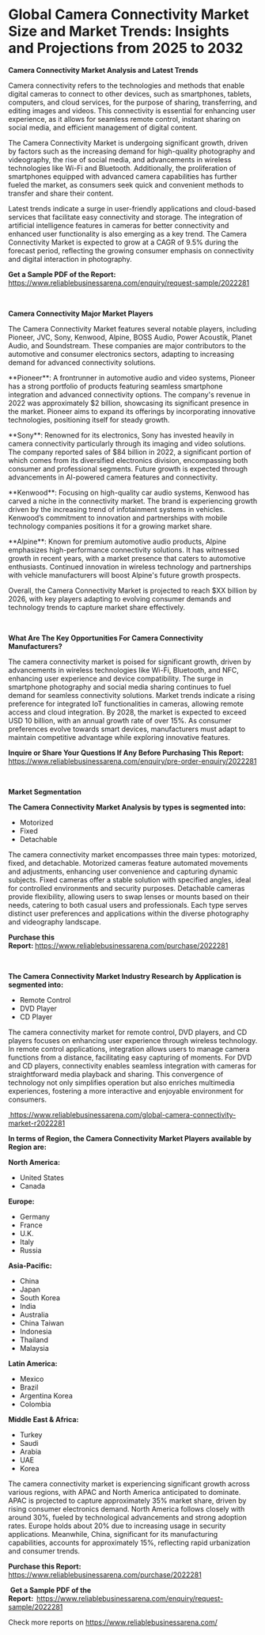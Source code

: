 <p><h1>Global Camera Connectivity Market Size and Market Trends: Insights and Projections from 2025 to 2032</h1></p><p><strong>Camera Connectivity Market Analysis and Latest Trends</strong></p>
<p><p>Camera connectivity refers to the technologies and methods that enable digital cameras to connect to other devices, such as smartphones, tablets, computers, and cloud services, for the purpose of sharing, transferring, and editing images and videos. This connectivity is essential for enhancing user experience, as it allows for seamless remote control, instant sharing on social media, and efficient management of digital content.</p><p>The Camera Connectivity Market is undergoing significant growth, driven by factors such as the increasing demand for high-quality photography and videography, the rise of social media, and advancements in wireless technologies like Wi-Fi and Bluetooth. Additionally, the proliferation of smartphones equipped with advanced camera capabilities has further fueled the market, as consumers seek quick and convenient methods to transfer and share their content.</p><p>Latest trends indicate a surge in user-friendly applications and cloud-based services that facilitate easy connectivity and storage. The integration of artificial intelligence features in cameras for better connectivity and enhanced user functionality is also emerging as a key trend. The Camera Connectivity Market is expected to grow at a CAGR of 9.5% during the forecast period, reflecting the growing consumer emphasis on connectivity and digital interaction in photography.</p></p>
<p><strong>Get a Sample PDF of the Report:&nbsp;</strong> <a href="https://www.reliablebusinessarena.com/enquiry/request-sample/2022281?utm_campaign=2279&utm_medium=2&utm_source=Github&utm_content=ia&utm_term=12022025&utm_id=camera-connectivity">https://www.reliablebusinessarena.com/enquiry/request-sample/2022281</a></p>
<p>&nbsp;</p>
<p><strong>Camera Connectivity Major Market Players</strong></p>
<p><p>The Camera Connectivity Market features several notable players, including Pioneer, JVC, Sony, Kenwood, Alpine, BOSS Audio, Power Acoustik, Planet Audio, and Soundstream. These companies are major contributors to the automotive and consumer electronics sectors, adapting to increasing demand for advanced connectivity solutions.</p><p>**Pioneer**: A frontrunner in automotive audio and video systems, Pioneer has a strong portfolio of products featuring seamless smartphone integration and advanced connectivity options. The company's revenue in 2022 was approximately $2 billion, showcasing its significant presence in the market. Pioneer aims to expand its offerings by incorporating innovative technologies, positioning itself for steady growth.</p><p>**Sony**: Renowned for its electronics, Sony has invested heavily in camera connectivity particularly through its imaging and video solutions. The company reported sales of $84 billion in 2022, a significant portion of which comes from its diversified electronics division, encompassing both consumer and professional segments. Future growth is expected through advancements in AI-powered camera features and connectivity.</p><p>**Kenwood**: Focusing on high-quality car audio systems, Kenwood has carved a niche in the connectivity market. The brand is experiencing growth driven by the increasing trend of infotainment systems in vehicles. Kenwood’s commitment to innovation and partnerships with mobile technology companies positions it for a growing market share.</p><p>**Alpine**: Known for premium automotive audio products, Alpine emphasizes high-performance connectivity solutions. It has witnessed growth in recent years, with a market presence that caters to automotive enthusiasts. Continued innovation in wireless technology and partnerships with vehicle manufacturers will boost Alpine's future growth prospects.</p><p>Overall, the Camera Connectivity Market is projected to reach $XX billion by 2026, with key players adapting to evolving consumer demands and technology trends to capture market share effectively.</p></p>
<p>&nbsp;</p>
<p><strong>What Are The Key Opportunities For Camera Connectivity Manufacturers?</strong></p>
<p><p>The camera connectivity market is poised for significant growth, driven by advancements in wireless technologies like Wi-Fi, Bluetooth, and NFC, enhancing user experience and device compatibility. The surge in smartphone photography and social media sharing continues to fuel demand for seamless connectivity solutions. Market trends indicate a rising preference for integrated IoT functionalities in cameras, allowing remote access and cloud integration. By 2028, the market is expected to exceed USD 10 billion, with an annual growth rate of over 15%. As consumer preferences evolve towards smart devices, manufacturers must adapt to maintain competitive advantage while exploring innovative features.</p></p>
<p><strong>Inquire or Share Your Questions If Any Before Purchasing This Report:</strong> <a href="https://www.reliablebusinessarena.com/enquiry/pre-order-enquiry/2022281?utm_campaign=2279&utm_medium=2&utm_source=Github&utm_content=ia&utm_term=12022025&utm_id=camera-connectivity">https://www.reliablebusinessarena.com/enquiry/pre-order-enquiry/2022281</a></p>
<p>&nbsp;</p>
<p><strong>Market Segmentation</strong></p>
<p><strong>The Camera Connectivity Market Analysis by types is segmented into:</strong></p>
<p><ul><li>Motorized</li><li>Fixed</li><li>Detachable</li></ul></p>
<p><p>The camera connectivity market encompasses three main types: motorized, fixed, and detachable. Motorized cameras feature automated movements and adjustments, enhancing user convenience and capturing dynamic subjects. Fixed cameras offer a stable solution with specified angles, ideal for controlled environments and security purposes. Detachable cameras provide flexibility, allowing users to swap lenses or mounts based on their needs, catering to both casual users and professionals. Each type serves distinct user preferences and applications within the diverse photography and videography landscape.</p></p>
<p><strong>Purchase this Report:&nbsp;</strong><a href="https://www.reliablebusinessarena.com/purchase/2022281?utm_campaign=2279&utm_medium=2&utm_source=Github&utm_content=ia&utm_term=12022025&utm_id=camera-connectivity">https://www.reliablebusinessarena.com/purchase/2022281</a></p>
<p>&nbsp;</p>
<p><strong>The Camera Connectivity Market Industry Research by Application is segmented into:</strong></p>
<p><ul><li>Remote Control</li><li>DVD Player</li><li>CD Player</li></ul></p>
<p><p>The camera connectivity market for remote control, DVD players, and CD players focuses on enhancing user experience through wireless technology. In remote control applications, integration allows users to manage camera functions from a distance, facilitating easy capturing of moments. For DVD and CD players, connectivity enables seamless integration with cameras for straightforward media playback and sharing. This convergence of technology not only simplifies operation but also enriches multimedia experiences, fostering a more interactive and enjoyable environment for consumers.</p></p>
<p><a href="https://www.reliablebusinessarena.com/global-camera-connectivity-market-r2022281?utm_campaign=2279&utm_medium=2&utm_source=Github&utm_content=ia&utm_term=12022025&utm_id=camera-connectivity">&nbsp;https://www.reliablebusinessarena.com/global-camera-connectivity-market-r2022281</a></p>
<p><strong>In terms of Region, the Camera Connectivity Market Players available by Region are:</strong></p>
<p>
    <p> <strong> North America: </strong>
        <ul>
            <li>United States</li>
            <li>Canada</li>
        </ul>
        </p> 
    <p> <strong> Europe: </strong>
        <ul>
            <li>Germany</li>
            <li>France</li>
            <li>U.K.</li>
            <li>Italy</li>
            <li>Russia</li>
        </ul>
        </p> 
    <p> <strong> Asia-Pacific: </strong>
        <ul>
            <li>China</li>
            <li>Japan</li>
            <li>South Korea</li>
            <li>India</li>
            <li>Australia</li>
            <li>China Taiwan</li>
            <li>Indonesia</li>
            <li>Thailand</li>
            <li>Malaysia</li>
        </ul>
        </p> 
    <p> <strong> Latin America: </strong>
        <ul>
            <li>Mexico</li>
            <li>Brazil</li>
            <li>Argentina Korea</li>
            <li>Colombia</li>
        </ul>
        </p> 
    <p> <strong> Middle East & Africa: </strong>
        <ul>
            <li>Turkey</li>
            <li>Saudi</li>
            <li>Arabia</li>
            <li>UAE</li>
            <li>Korea</li>
        </ul>
    </p>
    </p>
<p><p>The camera connectivity market is experiencing significant growth across various regions, with APAC and North America anticipated to dominate. APAC is projected to capture approximately 35% market share, driven by rising consumer electronics demand. North America follows closely with around 30%, fueled by technological advancements and strong adoption rates. Europe holds about 20% due to increasing usage in security applications. Meanwhile, China, significant for its manufacturing capabilities, accounts for approximately 15%, reflecting rapid urbanization and consumer trends.</p></p>
<p><strong>Purchase this Report: </strong><a href="https://www.reliablebusinessarena.com/purchase/2022281?utm_campaign=2279&utm_medium=2&utm_source=Github&utm_content=ia&utm_term=12022025&utm_id=camera-connectivity">https://www.reliablebusinessarena.com/purchase/2022281</a></p>
<p>&nbsp;<strong>Get a Sample PDF of the Report:&nbsp;&nbsp;</strong><a href="https://www.reliablebusinessarena.com/enquiry/request-sample/2022281?utm_campaign=2279&utm_medium=2&utm_source=Github&utm_content=ia&utm_term=12022025&utm_id=camera-connectivity">https://www.reliablebusinessarena.com/enquiry/request-sample/2022281</a></p>
<p><strong></strong></p>
<p>Check more reports on <a href="https://www.reliablebusinessarena.com/?utm_campaign=2279&utm_medium=2&utm_source=Github&utm_content=ia&utm_term=12022025&utm_id=camera-connectivity">https://www.reliablebusinessarena.com/</a></p>